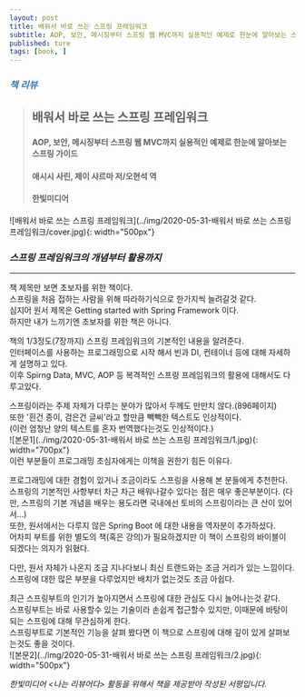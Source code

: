 ```yaml
---
layout: post
title: 배워서 바로 쓰는 스프링 프레임워크
subtitle: AOP, 보안, 메시징부터 스프링 웹 MVC까지 실용적인 예제로 한눈에 알아보는 스프링 가이드
published: ture
tags: [book, ]
---
```


### <span style="color:#337ab7;">***책 리뷰***</span>
>## **배워서 바로 쓰는 스프링 프레임워크**
>#### AOP, 보안, 메시징부터 스프링 웹 MVC까지 실용적인 예제로 한눈에 알아보는 스프링 가이드
>#### 애시시 사린, 제이 샤르마 저/오현석 역 
>#### 한빛미디어  


![배워서 바로 쓰는 스프링 프레임워크](../img/2020-05-31-배워서 바로 쓰는 스프링 프레임워크/cover.jpg){: width="500px"}

### ***스프링 프레임워크의 개념부터 활용까지***

---
  

책 제목만 보면 초보자를 위한 책이다.   
스프링을 처음 접하는 사람을 위해 따라하기식으로 한가지씩 늘려갈것 같다.  
심지어 원서 제목은 Getting started with Spring Framework 이다.  
하지만 내가 느끼기엔 초보자를 위한 책은 아니다.  

책의 1/3정도(7장까지) 스프링 프레임워크의 기본적인 내용을 알려준다.  
인터페이스를 사용하는 프로그래밍으로 시작 해서 빈과 DI, 컨테이너 등에 대해 자세하게 설명하고 있다.  
이후 Spirng Data, MVC, AOP 등 복격적인 스프링 프레임워크의 활용에 대해서도 다루고있다.  

스프링이라는 주제 자체가 다루는 분야가 많아서 두께도 만만치 않다.(896페이지)  
또한 '흰건 종이, 검은건 글씨'라고 할만큼 빽빽한 텍스트도 인상적이다.  
(이런 엄청난 양의 텍스트를 혼자 번역했다는것도 인상적이다.)  
![본문1](../img/2020-05-31-배워서 바로 쓰는 스프링 프레임워크/1.jpg){: width="700px"}  
이런 부분들이 프로그래밍 초심자에게는 이책을 권한기 힘든 이유다.  

프로그래밍에 대한 경험이 있거나 조금이라도 스프링을 사용해 본 분들에게 추천한다.  
스프링의 기본적인 사항부터 차근 차근 배워나갈수 있다는 점은 매우 좋은부분이다.
(다만, 스프링의 기본 개념을 배우는 용도라면 국내에선 토비의 스프링이라는 큰 산이 있어서...)  
또한, 원서에서는 다루지 않은 Spring Boot 에 대한 내용을 역자분이 추가하셨다.  
어차피 부트를 위한 별도의 책(혹은 강의)가 필요하겠지만 이 책이 스프링의 바이블이 되겠다는 의지가 읽혔다.  

다만, 원서 자체가 나온지 조금 지나다보니 최신 트랜드와는 조금 거리가 있는 느낌이다.  
스프링에 대한 많은 부분을 다루었지만 배치가 없는것도 조금 아쉽다.  

최근 스프링부트의 인기가 높아지면서 스프링에 대한 관심도 다시 늘어나는것 같다.  
스프링부트는 바로 사용할수 있는 기술이라 손쉽게 접근할수 있지만, 이때문에 바탕이 되는 스프링에 대해 무관심하게 한다.  
스프링부트로 기본적인 기능을 살펴 봤다면 이 책으로 스프링에 대해 깊이 있게 살펴보는것도 좋을 것이다.  
![본문2](../img/2020-05-31-배워서 바로 쓰는 스프링 프레임워크/2.jpg){: width="500px"}  


*한빛미디어 \<나는 리뷰어다\> 활동을 위해서 책을 제공받아 작성된 서평입니다.* 
